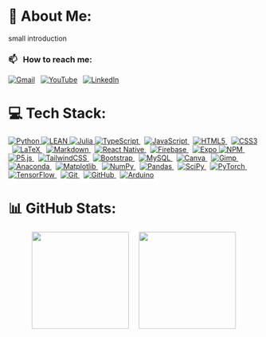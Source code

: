 # 💫 About Me:

small introduction

### 📫 &nbsp; How to reach me:

<a href="mailto:massimiliano.ghiotto00@gmail.com"><img alt="Gmail" src="https://img.shields.io/badge/-Gmail-05122A?style=flat&logo=gmail"/></a> &nbsp;
<a href="https://youtube.com/@UCriyKfaUh1k8QgyN8cCwx4A"><img alt="YouTube" src="https://img.shields.io/badge/-YouTube-05122A?style=flat&logo=YouTube"/></a> &nbsp;
<a href="https://www.linkedin.com/in/Massimiliano-Ghiotto/"><img alt="LinkedIn" src="https://img.shields.io/badge/-Linkedin-05122A?&style=flat&logo=linkedin"/></a> &nbsp;

<!-- <a href="https://instagram.com/mateMATTIci"><img alt="Instagram" src="https://img.shields.io/badge/-Instagram-05122A?logo=Instagram&logoColor=white"/></a> &nbsp; -->

# 💻 Tech Stack:

<a href="https://docs.python.org/">
  <img alt="Python" src="https://img.shields.io/badge/-Python-05122A?style=flat&logo=python" />
</a>
<a href="https://leanprover.github.io/">
  <img alt="LEAN" src="https://img.shields.io/badge/-LEAN-05122A?style=flat&logo=lean" />
</a>
<a href="https://julialang.org/">
  <img alt="Julia" src="https://img.shields.io/badge/-Julia-05122A?style=flat&logo=julia" />
</a>

<a href="https://www.typescriptlang.org/">
  <img alt="TypeScript" src="https://img.shields.io/badge/-Typescript-05122A?style=flat&logo=typescript"/>
</a> &nbsp;

<a href="https://developer.mozilla.org/en-US/docs/Web/JavaScript">
  <img alt="JavaScript" src="https://img.shields.io/badge/-Javascript-05122A?style=flat&logo=javascript"/>
</a> &nbsp;

<a href="https://developer.mozilla.org/en-US/docs/Web/HTML">
  <img alt="HTML5" src="https://img.shields.io/badge/-HTML-05122A?style=flat&logo=html5"/>
</a> &nbsp;

<a href="https://www.w3.org/Style/CSS/">
  <img alt="CSS3" src="https://img.shields.io/badge/-CSS-05122A?style=flat&logo=css3"/>
</a> &nbsp;

<a href="https://www.latex-project.org/">
  <img alt="LaTeX" src="https://img.shields.io/badge/-LaTeX-05122A?style=flat&logo=latex"/>
</a> &nbsp;

<a href="https://www.markdownguide.org/">
  <img alt="Markdown" src="https://img.shields.io/badge/-Markdown-05122A?style=flat&logo=markdown"/>
</a> &nbsp;

<a href="https://reactnative.dev/">
  <img alt="React Native" src="https://img.shields.io/badge/-React_native-05122A?style=flat&logo=react"/>
</a> &nbsp;

<a href="https://firebase.google.com/">
  <img alt="Firebase" src="https://img.shields.io/badge/-Firebase-05122A?style=flat&logo=firebase"/>
</a> &nbsp;

<a href="https://expo.dev/">
  <img alt="Expo" src="https://img.shields.io/badge/-Expo-05122A?style=flat&logo=expo"/>
</a><a href="https://www.npmjs.com/">
  <img alt="NPM" src="https://img.shields.io/badge/-NPM-05122A?style=flat&logo=npm"/>
</a> &nbsp;

<a href="https://p5js.org/">
  <img alt="P5.js" src="https://img.shields.io/badge/-p5.js-05122A?style=flat&logo=p5.js"/>
</a> &nbsp;

<a href="https://tailwindcss.com/">
  <img alt="TailwindCSS" src="https://img.shields.io/badge/-Tailwindcss-05122A?style=flat&logo=tailwind-css"/>
</a> &nbsp;

<a href="https://getbootstrap.com/">
  <img alt="Bootstrap" src="https://img.shields.io/badge/-Bootstrap-05122A?style=flat&logo=bootstrap"/>
</a> &nbsp;

<a href="https://www.mysql.com/">
  <img alt="MySQL" src="https://img.shields.io/badge/-MySQL-05122A?style=flat&logo=mysql"/>
</a> &nbsp;

<a href="https://www.canva.com/">
  <img alt="Canva" src="https://img.shields.io/badge/-Canva-05122A?style=flat&logo=Canva"/>
</a> &nbsp;

<a href="https://www.gimp.org/">
  <img alt="Gimp" src="https://img.shields.io/badge/-Gimp-05122A?style=flat&logo=gimp"/>
</a> &nbsp;

<a href="https://www.anaconda.com/">
  <img alt="Anaconda" src="https://img.shields.io/badge/-Anaconda-05122A?style=flat&logo=anaconda"/>
</a> &nbsp;

<a href="https://matplotlib.org/">
  <img alt="Matplotlib" src="https://img.shields.io/badge/-Matplotlib-05122A?style=flat&logo=Matplotlib"/>
</a> &nbsp;

<a href="https://numpy.org/">
  <img alt="NumPy" src="https://img.shields.io/badge/-Numpy-05122A?style=flat&logo=numpy"/>
</a> &nbsp;

<a href="https://pandas.pydata.org/">
  <img alt="Pandas" src="https://img.shields.io/badge/-Pandas-05122A?style=flat&logo=pandas"/>
</a> &nbsp;

<a href="https://scipy.org/">
  <img alt="SciPy" src="https://img.shields.io/badge/-SciPy-05122A?style=flat&logo=scipy"/>
</a> &nbsp;

<a href="https://pytorch.org/">
  <img alt="PyTorch" src="https://img.shields.io/badge/-PyTorch-05122A?style=flat&logo=PyTorch"/>
</a> &nbsp;

<a href="https://www.tensorflow.org/">
  <img alt="TensorFlow" src="https://img.shields.io/badge/-TensorFlow-05122A?style=flat&logo=TensorFlow"/>
</a> &nbsp;

<a href="https://git-scm.com/">
  <img alt="Git" src="https://img.shields.io/badge/-Git-05122A?style=flat&logo=git"/>
</a> &nbsp;

<a href="https://github.com/">
  <img alt="GitHub" src="https://img.shields.io/badge/-Github-05122A?style=flat&logo=github"/>
</a> &nbsp;

<a href="https://www.arduino.cc/">
  <img alt="Arduino" src="https://img.shields.io/badge/-Arduino-05122A?style=flat&logo=Arduino"/>
</a>

# 📊 GitHub Stats:

<div style="display: flex; justify-content: center; align-items: center; gap: 20px;">
  <img src="https://github-readme-stats.vercel.app/api/top-langs/?username=MaxGhi8&theme=dark&hide_border=true&include_all_commits=false&count_private=true&layout=compact" height="195px"/>
  <img src="https://github-readme-stats.vercel.app/api?username=MaxGhi8&theme=dark&hide_border=true&include_all_commits=false&count_private=true" height="195px"/>
</div>
<!-- ![](https://github-readme-streak-stats.herokuapp.com/?user=MaxGhi8&theme=dark&hide_border=false)<br/> -->
